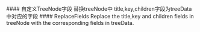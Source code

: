 <cn>
#### 自定义TreeNode字段
替换treeNode中 title,key,children字段为treeData中对应的字段
</cn>

<us>
#### ReplaceFields
Replace the title,key and children fields in treeNode with the corresponding fields in treeData.
</us>
